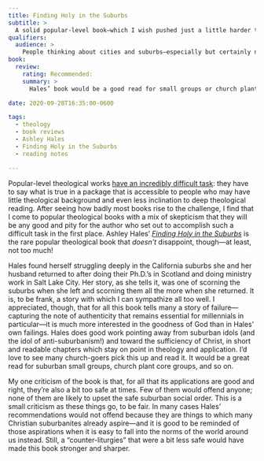```yaml
---
title: Finding Holy in the Suburbs
subtitle: >
  A solid popular-level book—which I wish pushed just a little harder than it does.
qualifiers:
  audience: >
    People thinking about cities and suburbs—especially but certainly not only other orthodoxy Christians.
book:
  review:
    rating: Recommended:
    summary: >
      Hales’ book would be a good read for small groups or church plant core teams in suburban contexts. But while its theology is good and its suggestions right, they are sometimes a *little* too comfortable.

date: 2020-09-28T16:35:00-0600

tags:
  - theology
  - book reviews
  - Ashley Hales
  - Finding Holy in the Suburbs
  - reading notes

---
```


Popular-level theological works [have an incredibly difficult task][prev]: they have to say what is true in a package that is accessible to people who may have little theological background and even less inclination to deep theological reading. After seeing how badly most books rise to the challenge, I find that I come to popular theological books with a mix of skepticism that they will be any good and pity for the author who set out to accomplish such a difficult task in the first place. Ashley Hales’ [<cite>Finding Holy in the Suburbs</cite>]({{book.link}}) is the rare popular theological book that *doesn’t* disappoint, though—at least, not too much!

[prev]: https://v5.chriskrycho.com/journal/can-you-recommend-a-book-on-this/

Hales found herself struggling deeply in the California suburbs she and her husband returned to after doing their Ph.D.’s in Scotland and doing ministry work in Salt Lake City. Her story, as she tells it, was one of scorning the suburbs when she left and scorning them all the more when she returned. It is, to be frank, a story with which I can sympathize all too well. I appreciated, though, that for all this book tells many a story of failure—capturing the note of authenticity that remains essential for millennials in particular—it is much more interested in the goodness of God than in Hales’ own failings. Hales does good work pointing away from suburban idols (and the idol of anti-suburbanism!) and toward the sufficiency of Christ, in short and readable chapters which stay on point in theology and application. I’d love to see many church-goers pick this up and read it. It would be a great read for suburban small groups, church plant core groups, and so on.

My one criticism of the book is that, for all that its applications are good and right, they’re also a bit too safe at times. Few of them would offend anyone; none of them are likely to upset the safe suburban social order. This is a small criticism as these things go, to be fair. In many cases Hales’ recommendations would not offend because they are things to which many Christian suburbanites already aspire—and it is good to be reminded of those aspirations when it is easy to fall into the norms of the world around us instead. Still, a “counter-liturgies” that were a bit less safe would have made this book stronger and sharper.